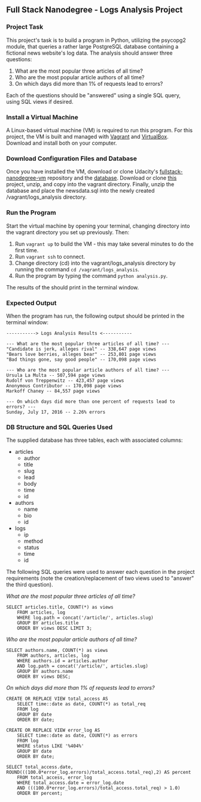 ## Full Stack Nanodegree - Logs Analysis Project

### Project Task
This project's task is to build a program in Python, utilizing the psycopg2 module, that queries a rather large PostgreSQL database containing a fictional news website's log data. The analysis should answer three questions:
1. What are the most popular three articles of all time?
2. Who are the most popular article authors of all time?
3. On which days did more than 1% of requests lead to errors?

Each of the questions should be "answered" using a single SQL query, using SQL views if desired.

### Install a Virtual Machine
A Linux-based virtual machine (VM) is required to run this program. For this project, the VM is built and managed with [Vagrant](https://www.vagrantup.com/) and [VirtualBox](https://www.virtualbox.org/wiki/Download_Old_Builds_5_1). Download and install both on your computer.

### Download Configuration Files and Database
Once you have installed the VM, download or clone Udacity's [fullstack-nanodegree-vm](https://github.com/udacity/fullstack-nanodegree-vm) repository and the [database](https://d17h27t6h515a5.cloudfront.net/topher/2016/August/57b5f748_newsdata/newsdata.zip). Download or clone [this](https://github.com/geoffhumphrey/fullstack-nanodegree-logs-analysis) project, unzip, and copy into the vagrant directory. Finally, unzip the database and place the newsdata.sql into the newly created /vagrant/logs_analysis directory.

### Run the Program
Start the virtual machine by opening your terminal, changing directory into the vagrant directory you set up previously. Then:
1. Run ```vagrant up``` to build the VM - this may take several minutes to do the first time. 
2. Run ```vagrant ssh``` to connect. 
3. Change directory (cd) into the vagrant/logs_analysis directory by running the command ```cd /vagrant/logs_analysis```.
4. Run the program by typing the command ```python analysis.py```.

The results of the should print in the terminal window.

### Expected Output
When the program has run, the following output should be printed in the terminal window:
```
-----------> Logs Analysis Results <-----------

--- What are the most popular three articles of all time? ---
"Candidate is jerk, alleges rival" -- 338,647 page views
"Bears love berries, alleges bear" -- 253,801 page views
"Bad things gone, say good people" -- 170,098 page views

--- Who are the most popular article authors of all time? ---
Ursula La Multa -- 507,594 page views
Rudolf von Treppenwitz -- 423,457 page views
Anonymous Contributor -- 170,098 page views
Markoff Chaney -- 84,557 page views

--- On which days did more than one percent of requests lead to errors? ---
Sunday, July 17, 2016 -- 2.26% errors

```

### DB Structure and SQL Queries Used
The supplied database has three tables, each with associated columns:
- articles
	- author
	- title
	- slug
	- lead
	- body
	- time
	- id
- authors
	- name
	- bio
	- id
- logs
	- ip
	- method
	- status
	- time
	- id

The following SQL queries were used to answer each question in the project requirements (note the creation/replacement of two views used to "answer" the third question).

*What are the most popular three articles of all time?*
```
SELECT articles.title, COUNT(*) as views
	FROM articles, log
	WHERE log.path = concat('/article/', articles.slug)
	GROUP BY articles.title
	ORDER BY views DESC LIMIT 3;
```

*Who are the most popular article authors of all time?*
```
SELECT authors.name, COUNT(*) as views
	FROM authors, articles, log
	WHERE authors.id = articles.author
	AND log.path = concat('/article/', articles.slug)
	GROUP BY authors.name
	ORDER BY views DESC;
```

*On which days did more than 1% of requests lead to errors?*
```
CREATE OR REPLACE VIEW total_access AS
	SELECT time::date as date, COUNT(*) as total_req
	FROM log
	GROUP BY date
	ORDER BY date;

CREATE OR REPLACE VIEW error_log AS
	SELECT time::date as date, COUNT(*) as errors
	FROM log
	WHERE status LIKE '%404%'
	GROUP BY date
	ORDER BY date;

SELECT total_access.date, ROUND(((100.0*error_log.errors)/total_access.total_req),2) AS percent
	FROM total_access, error_log
	WHERE total_access.date = error_log.date
	AND (((100.0*error_log.errors)/total_access.total_req) > 1.0)
	ORDER BY percent;
```